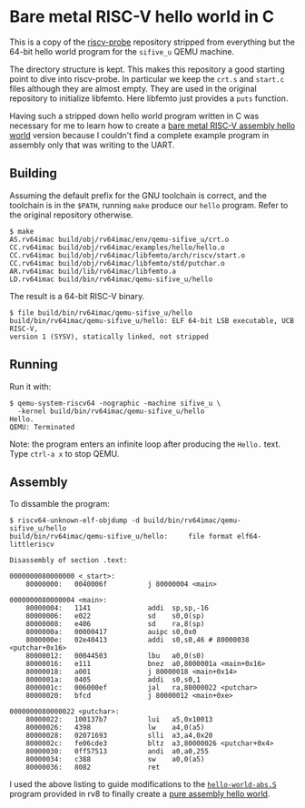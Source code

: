 # Bare metal RISC-V hello world in C

This is a copy of the
[riscv-probe](https://github.com/michaeljclark/riscv-probe) repository stripped
from everything but the 64-bit hello world program for the `sifive_u` QEMU
machine.

The directory structure is kept. This makes this repository a good starting
point to dive into riscv-probe. In particular we keep the `crt.s` and `start.c`
files although they are almost empty. They are used in the original repository
to initialize libfemto. Here libfemto just provides a `puts` function.

Having such a stripped down hello world program written in C was necessary for
me to learn how to create a [bare metal RISC-V assembly hello
world](https://github.com/noteed/riscv-hello-asm) version because I couldn't
find a complete example program in assembly only that was writing to the UART.


## Building

Assuming the default prefix for the GNU toolchain is correct, and the toolchain
is in the `$PATH`, running `make` produce our `hello` program. Refer to the
original repository otherwise.

```
$ make
AS.rv64imac build/obj/rv64imac/env/qemu-sifive_u/crt.o
CC.rv64imac build/obj/rv64imac/examples/hello/hello.o
CC.rv64imac build/obj/rv64imac/libfemto/arch/riscv/start.o
CC.rv64imac build/obj/rv64imac/libfemto/std/putchar.o
AR.rv64imac build/lib/rv64imac/libfemto.a
LD.rv64imac build/bin/rv64imac/qemu-sifive_u/hello
```

The result is a 64-bit RISC-V binary.

```
$ file build/bin/rv64imac/qemu-sifive_u/hello
build/bin/rv64imac/qemu-sifive_u/hello: ELF 64-bit LSB executable, UCB RISC-V,
version 1 (SYSV), statically linked, not stripped
```


## Running

Run it with:

```
$ qemu-system-riscv64 -nographic -machine sifive_u \
  -kernel build/bin/rv64imac/qemu-sifive_u/hello 
Hello.
QEMU: Terminated
```

Note: the program enters an infinite loop after producing the `Hello.` text.
Type `ctrl-a x` to stop QEMU.


## Assembly

To dissamble the program:

```
$ riscv64-unknown-elf-objdump -d build/bin/rv64imac/qemu-sifive_u/hello
build/bin/rv64imac/qemu-sifive_u/hello:     file format elf64-littleriscv

Disassembly of section .text:

0000000080000000 <_start>:
    80000000:	0040006f          j	80000004 <main>

0000000080000004 <main>:
    80000004:	1141              addi	sp,sp,-16
    80000006:	e022              sd	s0,0(sp)
    80000008:	e406              sd	ra,8(sp)
    8000000a:	00000417          auipc	s0,0x0
    8000000e:	02e40413          addi	s0,s0,46 # 80000038 <putchar+0x16>
    80000012:	00044503          lbu	a0,0(s0)
    80000016:	e111              bnez	a0,8000001a <main+0x16>
    80000018:	a001              j	80000018 <main+0x14>
    8000001a:	0405              addi	s0,s0,1
    8000001c:	006000ef          jal	ra,80000022 <putchar>
    80000020:	bfcd              j	80000012 <main+0xe>

0000000080000022 <putchar>:
    80000022:	100137b7          lui	a5,0x10013
    80000026:	4398              lw	a4,0(a5)
    80000028:	02071693          slli	a3,a4,0x20
    8000002c:	fe06cde3          bltz	a3,80000026 <putchar+0x4>
    80000030:	0ff57513          andi	a0,a0,255
    80000034:	c388              sw	a0,0(a5)
    80000036:	8082              ret
```

I used the above listing to guide modifications to the
[`hello-world-abs.S`](https://github.com/rv8-io/rv8/blob/master/src/test/hello-world-abs.S)
program provided in rv8 to finally create a [pure assembly hello
world](https://github.com/noteed/riscv-hello-asm).
